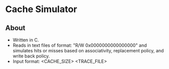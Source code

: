 # Cache Simulator
## About
* Written in C.
* Reads in text files of format: "R/W 0x0000000000000000" and simulates hits or misses based on associativity, replacement policy, and write back policy.
* Input format: <CACHE_SIZE> <ASSOC> <REPLACEMENT> <WB> <TRACE_FILE>
